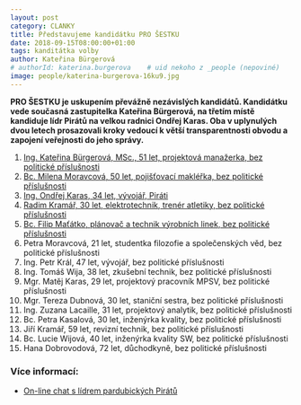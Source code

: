 ```yaml
---
layout: post
category: CLANKY
title: Představujeme kandidátku PRO ŠESTKU
date: 2018-09-15T08:00:00+01:00
tags: kanditátka volby
author: Kateřina Bürgerová
# authorId: katerina.burgerova    # uid nekoho z _people (nepoviné)
image: people/katerina-burgerova-16ku9.jpg
---
```


**PRO ŠESTKU je uskupením převážně nezávislých kandidátů. Kandidátku vede současná zastupitelka Kateřina Bürgerová, na třetím místě kandiduje lídr Pirátů na velkou radnici Ondřej Karas. Oba v uplynulých dvou letech prosazovali kroky vedoucí k větší transparentnosti obvodu a zapojení veřejnosti do jeho správy.**

1. [Ing. Kateřina Bürgerová, MSc., 51 let, projektová manažerka, bez politické příslušnosti][1]
2. [Bc. Milena Moravcová, 50 let, pojišťovací makléřka, bez politické příslušnosti][2]
3. [Ing. Ondřej Karas, 34 let, vývojář, Piráti][3]
4. [Radim Kramář, 30 let, elektrotechnik, trenér atletiky, bez politické příslušnosti][4]
5. [Bc. Filip Maťátko, plánovač a technik výrobních linek, bez politické příslušnosti][5]
6. Petra Moravcová, 21 let, studentka filozofie a společenských věd, bez politické příslušnosti 
7. Ing. Petr Král, 47 let, vývojář, bez politické příslušnosti 
8. Ing. Tomáš Wija, 38 let, zkušební technik, bez politické příslušnosti 
9. Mgr. Matěj Karas, 29 let, projektový pracovník MPSV, bez politické příslušnosti 
10. Mgr. Tereza Dubnová, 30 let, staniční sestra, bez politické příslušnosti 
11. Ing. Zuzana Lacaille, 31 let, projektový analytik, bez politické příslušnosti 
12. Bc. Petra Kasalová, 30 let, inženýrka kvality, bez politické příslušnosti 
13. Jiří Kramář, 59 let, revizní technik, bez politické příslušnosti 
14. Bc. Lucie Wijová, 40 let, inženýrka kvality SW, bez politické příslušnosti 
15. Hana Dobrovodová, 72 let, důchodkyně, bez politické příslušnosti 

[1]: https://prosestku.cz/lide/katerina-burgerova/
[2]: https://prosestku.cz/lide/milena-moravcova/
[3]: https://prosestku.cz/lide/ondrej-karas/
[4]: https://prosestku.cz/lide/radim-kramar/
[5]: https://prosestku.cz/lide/filip-matatko/

### Více informací:
* [On-line chat s lídrem pardubických Pirátů](https://pardubice.pirati.cz/tiskove-zpravy/chat-s-lidrem-na-v1/)
